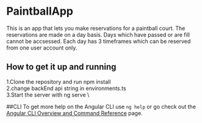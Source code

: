 # PaintballApp

This is an app that lets you make reservations for a paintball court. The reservations are made on a day basis. Days which have passed or are fill cannot be accsessed. Each day has 3 timeframes which can be reserved from one user account only. 

## How to get it up and running

1.Clone the repository and run npm install \
2.change backEnd api string in environments.ts \
3.Start the server with ng serve \

##CLI
To get more help on the Angular CLI use `ng help` or go check out the [Angular CLI Overview and Command Reference](https://angular.io/cli) page.
